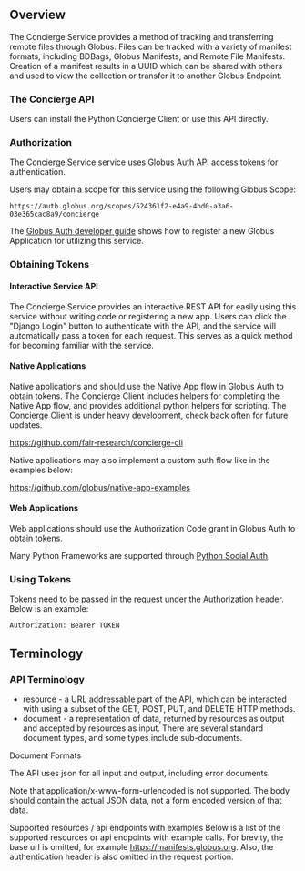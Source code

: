 ## Overview

The Concierge Service provides a method of tracking and transferring remote
files through Globus. Files can be tracked with a variety of manifest formats,
including BDBags, Globus Manifests, and Remote File Manifests.
Creation of a manifest results in a UUID which can be shared with others and used
to view the collection or transfer it to another Globus Endpoint.


### The Concierge API

Users can install the Python Concierge Client or use this API directly.

### Authorization

The Concierge Service service uses Globus Auth API access tokens for authentication.

Users may obtain a scope for this service using the following Globus Scope:

    https://auth.globus.org/scopes/524361f2-e4a9-4bd0-a3a6-03e365cac8a9/concierge
    
The [Globus Auth developer guide](https://docs.globus.org/api/auth/developer-guide/)
shows how to register a new Globus Application for utilizing this service.

### Obtaining Tokens

#### Interactive Service API

The Concierge Service provides an interactive REST API for easily using this service
without writing code or registering a new app. Users can click the "Django Login" button
to authenticate with the API, and the service will automatically pass a token for
each request. This serves as a quick method for becoming familiar with the service.

#### Native Applications

Native applications and should use the Native App flow in Globus Auth to obtain tokens.
The Concierge Client includes helpers for completing the Native App flow, and provides
additional python helpers for scripting. The Concierge Client is under heavy development,
check back often for future updates.

https://github.com/fair-research/concierge-cli

Native applications may also implement a custom auth flow like in the examples
below:

https://github.com/globus/native-app-examples


#### Web Applications

Web applications should use the Authorization Code grant in Globus Auth to obtain tokens.

Many Python Frameworks are supported through 
[Python Social Auth](https://python-social-auth.readthedocs.io/en/latest/intro.html).


### Using Tokens

Tokens need to be passed in the request under the Authorization header. Below is an
example: 

    Authorization: Bearer TOKEN
    
## Terminology

### API Terminology

* resource - a URL addressable part of the API, which can be interacted with using a subset of the GET, POST, PUT, and DELETE HTTP methods.
* document - a representation of data, returned by resources as output and accepted by resources as input. There are several standard document types, and some types include sub-documents.

Document Formats

The API uses json for all input and output, including error documents.

Note that application/x-www-form-urlencoded is not supported. The body should contain the actual JSON data, not a form encoded version of that data.

Supported resources / api endpoints with examples
Below is a list of the supported resources or api endpoints with example calls. For brevity, the base url is omitted, for example https://manifests.globus.org. Also, the authentication header is also omitted in the request portion.